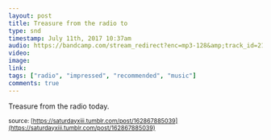 ```yaml
---
layout: post
title: Treasure from the radio to
type: snd
timestamp: July 11th, 2017 10:37am
audio: https://bandcamp.com/stream_redirect?enc=mp3-128&amp;track_id=2117398184&amp;ts=1618890940&amp;t=77239c6418de17745a2cbc1eb85eeab5e89f60f3
video: 
image: 
link: 
tags: ["radio", "impressed", "recommended", "music"]
comments: true
---
```


Treasure from the radio today.
 
  
<small>source: [https://saturdayxiii.tumblr.com/post/162867885039](https://saturdayxiii.tumblr.com/post/162867885039)</small>